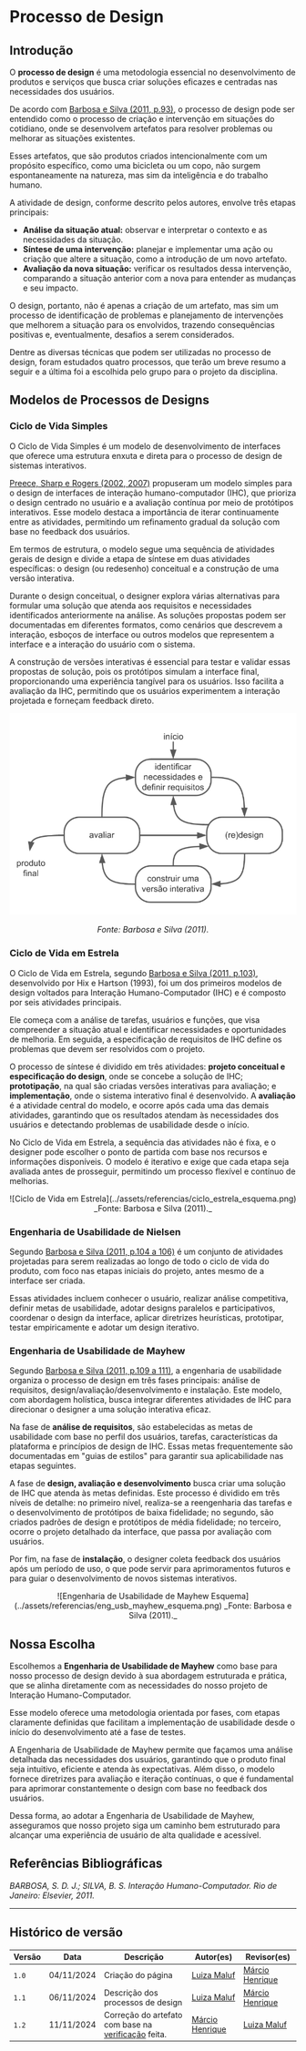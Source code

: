 # __Processo de Design__

## __Introdução__

O __processo de design__ é uma metodologia essencial no desenvolvimento de produtos e serviços que
busca criar soluções eficazes e centradas nas necessidades dos usuários.

De acordo com [Barbosa e Silva (2011, p.93)](../assets/referencias/o_que_e_design01.png), o processo de design pode ser entendido como o processo de criação e intervenção em situações do cotidiano, onde se desenvolvem artefatos para resolver problemas ou melhorar as situações existentes.

Esses artefatos, que são produtos criados intencionalmente com um propósito específico, como uma bicicleta ou um copo, não surgem espontaneamente na natureza, mas sim da inteligência e do trabalho humano.

A atividade de design, conforme descrito pelos autores, envolve três etapas principais:

- __Análise da situação atual:__ observar e interpretar o contexto e as necessidades da situação.
- __Síntese de uma intervenção:__ planejar e implementar uma ação ou criação que altere a situação, como a introdução de um novo artefato.
- __Avaliação da nova situação:__ verificar os resultados dessa intervenção, comparando a situação anterior com a nova para entender as mudanças e seu impacto.

O design, portanto, não é apenas a criação de um artefato, mas sim um processo de identificação de problemas e planejamento de intervenções que melhorem a situação para os envolvidos, trazendo consequências positivas e, eventualmente, desafios a serem considerados.

Dentre as diversas técnicas que podem ser utilizadas no processo de design, foram estudados quatro processos, que terão um breve resumo a seguir e a última foi a escolhida pelo grupo para o projeto da disciplina.

## __Modelos de Processos de Designs__

### __Ciclo de Vida Simples__

O Ciclo de Vida Simples é um modelo de desenvolvimento de interfaces que oferece uma estrutura enxuta e direta para o processo de design de sistemas interativos.

[Preece, Sharp e Rogers (2002, 2007)](../assets/referencias/ciclo_vida_simples.png) propuseram um modelo simples para o design de interfaces de interação humano-computador (IHC), que prioriza o design centrado no usuário e a avaliação contínua por meio de protótipos interativos. Esse modelo destaca a importância de iterar continuamente entre as atividades, permitindo um refinamento gradual da solução com base no feedback dos usuários.

Em termos de estrutura, o modelo segue uma sequência de atividades gerais de design e divide a etapa de síntese em duas atividades específicas: o design (ou redesenho) conceitual e a construção de uma versão interativa. 

Durante o design conceitual, o designer explora várias alternativas para formular uma solução que atenda aos requisitos e necessidades identificados anteriormente na análise. As soluções propostas podem ser documentadas em diferentes formatos, como cenários que descrevem a interação, esboços de interface ou outros modelos que representem a interface e a interação do usuário com o sistema.

A construção de versões interativas é essencial para testar e validar essas propostas de solução, pois os protótipos simulam a interface final, proporcionando uma experiência tangível para os usuários. Isso facilita a avaliação da IHC, permitindo que os usuários experimentem a interação projetada e forneçam feedback direto.

<center>

![ciclo de vida simples](../assets/referencias/ciclo_simples_esquema.png)

_Fonte:  Barbosa e Silva (2011)._
</center>

### __Ciclo de Vida em Estrela__

O Ciclo de Vida em Estrela, segundo [Barbosa e Silva (2011, p.103)](../assets/referencias/ciclo_estrela.png), desenvolvido por Hix e Hartson (1993), foi um dos primeiros modelos de design voltados para Interação Humano-Computador (IHC) e é composto por seis atividades principais. 

Ele começa com a análise de tarefas, usuários e funções, que visa compreender a situação atual e identificar necessidades e oportunidades de melhoria. Em seguida, a especificação de requisitos de IHC define os problemas que devem ser resolvidos com o projeto.

O processo de síntese é dividido em três atividades: __projeto conceitual e especificação do design__, onde se concebe a solução de IHC; __prototipação__, na qual são criadas versões interativas para avaliação; e __implementação__, onde o sistema interativo final é desenvolvido. A __avaliação__ é a atividade central do modelo, e ocorre após cada uma das demais atividades, garantindo que os resultados atendam às necessidades dos usuários e detectando problemas de usabilidade desde o início.

No Ciclo de Vida em Estrela, a sequência das atividades não é fixa, e o designer pode escolher o ponto de partida com base nos recursos e informações disponíveis. O modelo é iterativo e exige que cada etapa seja avaliada antes de prosseguir, permitindo um processo flexível e contínuo de melhorias.

<center>
![Ciclo de Vida em Estrela](../assets/referencias/ciclo_estrela_esquema.png)
_Fonte:  Barbosa e Silva (2011)._
</center>

### __Engenharia de Usabilidade de Nielsen__

Segundo [Barbosa e Silva (2011, p.104 a 106)](../assets/referencias/eng_usab_nielsen.png) é um conjunto de atividades projetadas para serem realizadas ao longo de todo o ciclo de vida do produto, com foco nas etapas iniciais do projeto, antes mesmo de a interface ser criada. 

Essas atividades incluem conhecer o usuário, realizar análise competitiva, definir metas de usabilidade, adotar designs paralelos e participativos, coordenar o design da interface, aplicar diretrizes heurísticas, prototipar, testar empiricamente e adotar um design iterativo.

### __Engenharia de Usabilidade de Mayhew__

Segundo [Barbosa e Silva (2011, p.109 a 111)](../assets/referencias/eng_usab_mayhew.png), a engenharia de usabilidade organiza o processo de design em três fases principais: análise de requisitos, design/avaliação/desenvolvimento e instalação. Este modelo, com abordagem holística, busca integrar diferentes atividades de IHC para direcionar o designer a uma solução interativa eficaz.

Na fase de __análise de requisitos__, são estabelecidas as metas de usabilidade com base no perfil dos usuários, tarefas, características da plataforma e princípios de design de IHC. Essas metas frequentemente são documentadas em "guias de estilos" para garantir sua aplicabilidade nas etapas seguintes.

A fase de __design, avaliação e desenvolvimento__ busca criar uma solução de IHC que atenda às metas definidas. Este processo é dividido em três níveis de detalhe: no primeiro nível, realiza-se a reengenharia das tarefas e o desenvolvimento de protótipos de baixa fidelidade; no segundo, são criados padrões de design e protótipos de média fidelidade; no terceiro, ocorre o projeto detalhado da interface, que passa por avaliação com usuários.

Por fim, na fase de __instalação__, o designer coleta feedback dos usuários após um período de uso, o que pode servir para aprimoramentos futuros e para guiar o desenvolvimento de novos sistemas interativos.

<center>
![Engenharia de Usabilidade de Mayhew Esquema](../assets/referencias/eng_usb_mayhew_esquema.png)
_Fonte:  Barbosa e Silva (2011)._
</center>

## __Nossa Escolha__

Escolhemos a __Engenharia de Usabilidade de Mayhew__ como base para nosso processo de design devido à sua abordagem estruturada e prática, que se alinha diretamente com as necessidades do nosso projeto de Interação Humano-Computador. 

Esse modelo oferece uma metodologia orientada por fases, com etapas claramente definidas que facilitam a implementação de usabilidade desde o início do desenvolvimento até a fase de testes. 

A Engenharia de Usabilidade de Mayhew permite que façamos uma análise detalhada das necessidades dos usuários, garantindo que o produto final seja intuitivo, eficiente e atenda às expectativas. Além disso, o modelo fornece diretrizes para avaliação e iteração contínuas, o que é fundamental para aprimorar constantemente o design com base no feedback dos usuários. 

Dessa forma, ao adotar a Engenharia de Usabilidade de Mayhew, asseguramos que nosso projeto siga um caminho bem estruturado para alcançar uma experiência de usuário de alta qualidade e acessível.


## __Referências Bibliográficas__

_BARBOSA, S. D. J.; SILVA, B. S. Interação Humano-Computador. Rio de Janeiro: Elsevier, 2011._

---
## __Histórico de versão__

| Versão |    Data    |      Descrição      |             Autor(es)                        | Revisor(es)|
|--------|------------|---------------------|----------------------------------------------|-----------|
| `1.0`  | 04/11/2024 | Criação do página   | [Luiza Maluf](https://github.com/LuizaMaluf) |[Márcio Henrique](https://github.com/DeM4rcio)|
| `1.1`  | 06/11/2024 | Descrição dos processos de design | [Luiza Maluf](https://github.com/LuizaMaluf) |[Márcio Henrique](https://github.com/DeM4rcio)|
| `1.2`  | 11/11/2024 | Correção do artefato com base na [verificação](../verificacao/grupo/etapa1/verificacao-processo-design.md) feita. | [Márcio Henrique](https://github.com/DeM4rcio) | [Luiza Maluf](https://github.com/LuizaMaluf) |